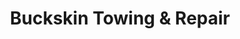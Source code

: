 ---
title: "Buckskin Towing & Repair"
url: /pagosa-springs/buckskin-towing-and-repair/
shop: car repair
---
